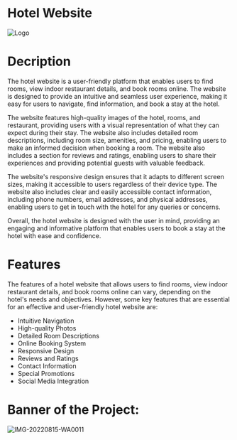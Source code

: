# Hotel Website
 ![Logo](https://user-images.githubusercontent.com/35358807/229306713-e3f490d7-f5d0-488c-83ae-496afb41c968.PNG)

# Decription
The hotel website is a user-friendly platform that enables users to find rooms, view indoor restaurant details, and book rooms online. The website is designed to provide an intuitive and seamless user experience, making it easy for users to navigate, find information, and book a stay at the hotel.

The website features high-quality images of the hotel, rooms, and restaurant, providing users with a visual representation of what they can expect during their stay. The website also includes detailed room descriptions, including room size, amenities, and pricing, enabling users to make an informed decision when booking a room. The website also includes a section for reviews and ratings, enabling users to share their experiences and providing potential guests with valuable feedback.

The website's responsive design ensures that it adapts to different screen sizes, making it accessible to users regardless of their device type. The website also includes clear and easily accessible contact information, including phone numbers, email addresses, and physical addresses, enabling users to get in touch with the hotel for any queries or concerns.

Overall, the hotel website is designed with the user in mind, providing an engaging and informative platform that enables users to book a stay at the hotel with ease and confidence.



# Features
The features of a hotel website that allows users to find rooms, view indoor restaurant details, and book rooms online can vary, depending on the hotel's needs and objectives. However, some key features that are essential for an effective and user-friendly hotel website are:

*	Intuitive Navigation
*	High-quality Photos
*	Detailed Room Descriptions
*	Online Booking System
*	Responsive Design
*	Reviews and Ratings
*	Contact Information
*	Special Promotions
*	Social Media Integration

# Banner of the Project: 
![IMG-20220815-WA0011](https://user-images.githubusercontent.com/35358807/229306727-09d4c82c-46c5-4a1c-a26d-2587997d6efb.jpg)
